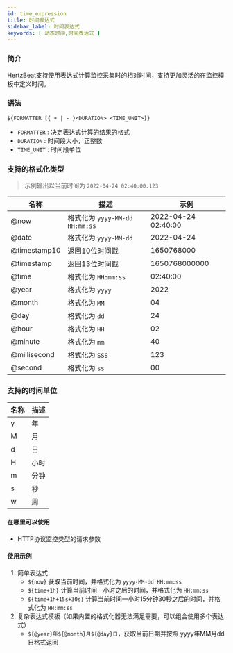 ```yaml
---
id: time_expression
title: 时间表达式
sidebar_label: 时间表达式
keywords: [ 动态时间,时间表达式 ]
---
```


### 简介

HertzBeat支持使用表达式计算监控采集时的相对时间，支持更加灵活的在监控模板中定义时间。

### 语法

```
${FORMATTER [{ + | - }<DURATION> <TIME_UNIT>]}
```

- `FORMATTER` : 决定表达式计算的结果的格式
- `DURATION` : 时间段大小，正整数
- `TIME_UNIT` : 时间段单位

### 支持的格式化类型

> 示例输出以当前时间为 `2022-04-24 02:40:00.123`

|      名称      |             描述             |         示例          |
|--------------|----------------------------|---------------------|
| @now         | 格式化为 `yyyy-MM-dd HH:mm:ss` | 2022-04-24 02:40:00 |
| @date        | 格式化为 `yyyy-MM-dd`          | 2022-04-24          |
| @timestamp10 | 返回10位时间戳                   | 1650768000          |
| @timestamp   | 返回13位时间戳                   | 1650768000000       |
| @time        | 格式化为 `HH:mm:ss`            | 02:40:00            |
| @year        | 格式化为 `yyyy`                | 2022                |
| @month       | 格式化为 `MM`                  | 04                  |
| @day         | 格式化为 `dd`                  | 24                  |
| @hour        | 格式化为 `HH`                  | 02                  |
| @minute      | 格式化为 `mm`                  | 40                  |
| @millisecond | 格式化为 `SSS`                 | 123                 |
| @second      | 格式化为 `ss`                  | 00                  |

### 支持的时间单位

| 名称 | 描述 |
|----|----|
| y  | 年  |
| M  | 月  |
| d  | 日  |
| H  | 小时 |
| m  | 分钟 |
| s  | 秒  |
| w  | 周  |

#### 在哪里可以使用

- HTTP协议监控类型的请求参数

#### 使用示例

1. 简单表达式
   - `${now}` 获取当前时间，并格式化为 `yyyy-MM-dd HH:mm:ss`
   - `${time+1h}` 计算当前时间一小时之后的时间，并格式化为 `HH:mm:ss`
   - `${time+1h+15s+30s}` 计算当前时间一小时15分钟30秒之后的时间，并格式化为 `HH:mm:ss`
2. 复杂表达式模板（如果内置的格式化器无法满足需要，可以组合使用多个表达式）
   - `${@year}年${@month}月${@day}日`，获取当前日期并按照 yyyy年MM月dd日格式返回

